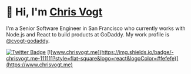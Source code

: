 # 👋 Hi, I'm <a href="https://www.chrisvogt.me">Chris Vogt</a>

I'm a Senior Software Engineer in San Francisco who currently works with Node.js and React to build products at GoDaddy. My work profile is [@cvogt-godaddy](https://github.com/cvogt-godaddy).

[![Twitter Badge](https://img.shields.io/badge/-@c1v0-1ca0f1?style=flat-square&labelColor=1ca0f1&logo=twitter&logoColor=white&link=https://twitter.com/c1v0)](https://twitter.com/c1v0)
[![www.chrisvogt.me](https://img.shields.io/badge/-chrisvogt.me-111111?style=flat-square&logo=react&logoColor=#fefefe)](https://www.chrisvogt.me)
